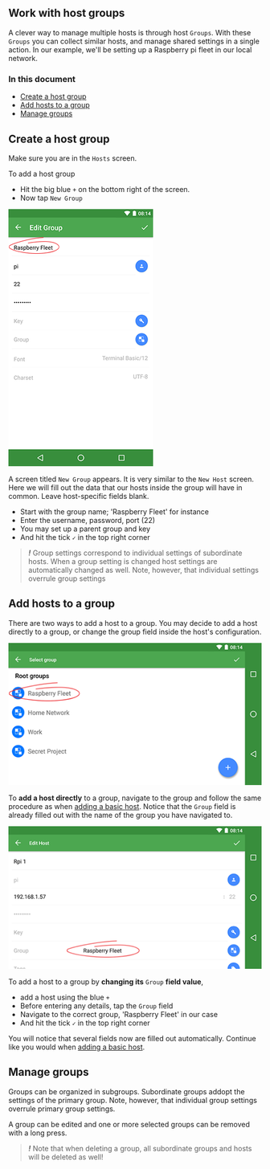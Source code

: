 ## Work with host groups

A clever way to manage multiple hosts is through host `Groups`. With these `Groups` you can collect similar hosts, and manage shared settings in a single action. In our example, we'll be setting up a Raspberry pi fleet in our local network.

### In this document
* [Create a host group](#create-a-host-group)
* [Add hosts to a group](#add-hosts-to-a-group)
* [Manage groups](#manage-groups)

## Create a host group
Make sure you are in the `Hosts` screen. 

To add a host group
* Hit the big blue `+` on the bottom right of the screen. 
* Now tap `New Group`

![Group configuration](../.images/screenshots/groups01.png)

A screen titled `New Group` appears. It is very similar to the `New Host` screen. Here we will fill out the data that our hosts inside the group will have in common. Leave host-specific fields blank.

* Start with the group name; 'Raspberry Fleet' for instance
* Enter the username, password, port (22)
* You may set up a parent group and key
* And hit the tick `✓` in the top right corner 

> ***!*** Group settings correspond to individual settings of subordinate hosts. When a group setting is changed host settings are automatically changed as well. Note, however, that individual settings overrule group settings

## Add hosts to a group

There are two ways to add a host to a group. You may decide to add a host directly to a group, or change the group field inside the host's configuration.

![Select group](../.images/screenshots/groups02.png)

To **add a host directly** to a group, navigate to the group and follow the same procedure as when [adding a basic host](basic_host.md). Notice that the `Group` field is already filled out with the name of the group you have navigated to.

![Group value](../.images/screenshots/groups03.png)

To add a host to a group by **changing its** `Group` **field value**, 
* add a host using the blue `+`
* Before entering any details, tap the `Group` field
* Navigate to the correct group, 'Raspberry Fleet' in our case
* And hit the tick `✓` in the top right corner

You will notice that several fields now are filled out automatically. Continue like you would when [adding a basic host](basic_host.md).

## Manage groups

Groups can be organized in subgroups. Subordinate groups addopt the settings of the primary group. Note, however, that individual group settings overrule primary group settings.

A group can be edited and one or more selected groups can be removed with a long press.

> ***!*** Note that when deleting a group, all subordinate groups and hosts will be deleted as well!